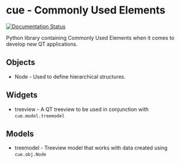 # cue - Commonly Used Elements
[![Documentation Status](https://readthedocs.org/projects/ei-cue/badge/?version=latest)](http://ei-cue.readthedocs.org/en/latest/?badge=latest)

Python library containing Commonly Used Elements when it comes to develop new
QT applications.

Objects
-------
* Node - Used to define hierarchical structures.

Widgets
-------
* treeview - A QT treeview to be used in conjunction with `cue.model.treemodel`

Models
------
* treemodel - Treeview model that works with data created using `cue.obj.Node`
